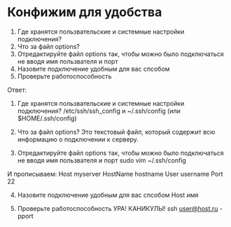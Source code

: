 # Конфижим для удобства

1. Где хранятся пользвательские и системные настройки подключения?
2. Что за файл options?
3. Отредактируйте файл options так, чтобы можно было подключаться не вводя имя пользвателя и порт
4. Назовите подключение удобным для вас спсобом
5. Проверьте работоспособность

Ответ:

1. Где хранятся пользвательские и системные настройки подключения?
/etc/ssh/ssh_config и ~/.ssh/config (или $HOME/.ssh/config)

2. Что за файл options?
Это текстовый файл, который содержит всю информацию о подключении к серверу.

3. Отредактируйте файл options так, чтобы можно было подключаться не вводя имя пользвателя и порт
sudo vim ~/.ssh/config

И прописываем:
Host myserver
    HostName hostname
    User username
    Port 22  

4. Назовите подключение удобным для вас спсобом
Host *имя*

5. Проверьте работоспособность
УРА! КАНИКУЛЫ! ssh user@host.ru -pport
